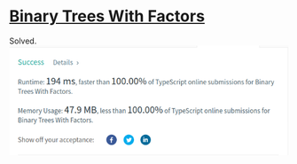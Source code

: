 # [Binary Trees With Factors](https://leetcode.com/problems/binary-trees-with-factors/)
Solved.\
![](https://github.com/elliot-mb/leetcodes/blob/main/823/Screenshot%20from%202022-08-09%2020-45-47.png?raw=true)
